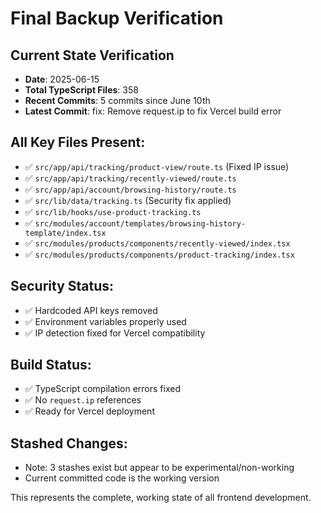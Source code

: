 # Final Backup Verification

## Current State Verification
- **Date**: 2025-06-15 
- **Total TypeScript Files**: 358
- **Recent Commits**: 5 commits since June 10th
- **Latest Commit**: fix: Remove request.ip to fix Vercel build error

## All Key Files Present:
- ✅ `src/app/api/tracking/product-view/route.ts` (Fixed IP issue)
- ✅ `src/app/api/tracking/recently-viewed/route.ts`
- ✅ `src/app/api/account/browsing-history/route.ts`
- ✅ `src/lib/data/tracking.ts` (Security fix applied)
- ✅ `src/lib/hooks/use-product-tracking.ts`
- ✅ `src/modules/account/templates/browsing-history-template/index.tsx`
- ✅ `src/modules/products/components/recently-viewed/index.tsx`
- ✅ `src/modules/products/components/product-tracking/index.tsx`

## Security Status:
- ✅ Hardcoded API keys removed
- ✅ Environment variables properly used
- ✅ IP detection fixed for Vercel compatibility

## Build Status:
- ✅ TypeScript compilation errors fixed
- ✅ No `request.ip` references
- ✅ Ready for Vercel deployment

## Stashed Changes:
- Note: 3 stashes exist but appear to be experimental/non-working
- Current committed code is the working version

This represents the complete, working state of all frontend development.